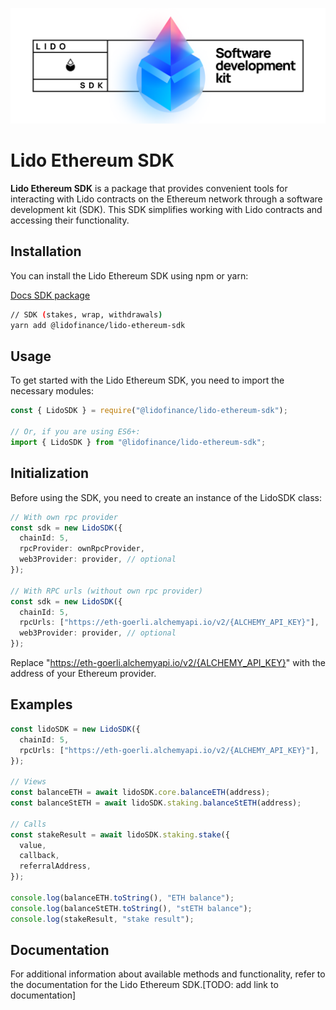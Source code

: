 ![Lido SDK Logo](./assets/package_logo.png)

# Lido Ethereum SDK

**Lido Ethereum SDK** is a package that provides convenient tools for interacting with Lido contracts on the Ethereum network through a software development kit (SDK). This SDK simplifies working with Lido contracts and accessing their functionality.

## Installation

You can install the Lido Ethereum SDK using npm or yarn:

[Docs SDK package](./packages/sdk/README.md)

```bash
// SDK (stakes, wrap, withdrawals)
yarn add @lidofinance/lido-ethereum-sdk
```

## Usage

To get started with the Lido Ethereum SDK, you need to import the necessary modules:

```ts
const { LidoSDK } = require("@lidofinance/lido-ethereum-sdk");

// Or, if you are using ES6+:
import { LidoSDK } from "@lidofinance/lido-ethereum-sdk";
```

## Initialization

Before using the SDK, you need to create an instance of the LidoSDK class:

```ts
// With own rpc provider
const sdk = new LidoSDK({
  chainId: 5,
  rpcProvider: ownRpcProvider,
  web3Provider: provider, // optional
});

// With RPC urls (without own rpc provider)
const sdk = new LidoSDK({
  chainId: 5,
  rpcUrls: ["https://eth-goerli.alchemyapi.io/v2/{ALCHEMY_API_KEY}"],
  web3Provider: provider, // optional
});
```

Replace "https://eth-goerli.alchemyapi.io/v2/{ALCHEMY_API_KEY}" with the address of your Ethereum provider.

## Examples

```ts
const lidoSDK = new LidoSDK({
  chainId: 5,
  rpcUrls: ["https://eth-goerli.alchemyapi.io/v2/{ALCHEMY_API_KEY}"],
});

// Views
const balanceETH = await lidoSDK.core.balanceETH(address);
const balanceStETH = await lidoSDK.staking.balanceStETH(address);

// Calls
const stakeResult = await lidoSDK.staking.stake({
  value,
  callback,
  referralAddress,
});

console.log(balanceETH.toString(), "ETH balance");
console.log(balanceStETH.toString(), "stETH balance");
console.log(stakeResult, "stake result");
```

## Documentation

For additional information about available methods and functionality, refer to the documentation for the Lido Ethereum SDK.[TODO: add link to documentation]
